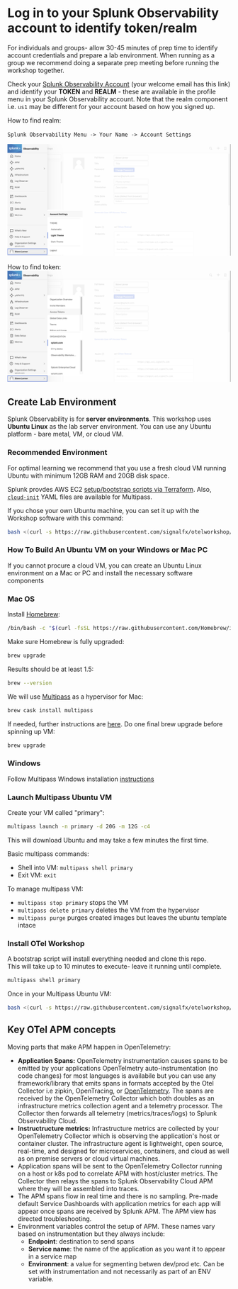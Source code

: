 # Log in to your Splunk Observability account to identify token/realm

For individuals and groups- allow 30-45 minutes of prep time to identify account credentials and prepare a lab environment. When running as a group we recommend doing a separate prep meeting before running the workshop together.

Check your [Splunk Observability Account](https://app.us1.signalfx.com/o11y/#/home) (your welcome email has this link) and identify your **TOKEN** and **REALM** - these are available in the profile menu in your Splunk Observability account. Note that the realm component i.e. `us1` may be different for your account based on how you signed up.

How to find realm:

`Splunk Observability Menu -> Your Name -> Account Settings`

![Realm](../../images/01-realm.png)

How to find token:  
![Token](../../images/02-token.png)

## Create Lab Environment  

Splunk Observability is for **server environments**. This workshop uses **Ubuntu Linux** as the lab server environment. You can use any Ubuntu platform - bare metal, VM, or cloud VM.

### Recommended Environment

For optimal learning we recommend that you use a fresh cloud VM running Ubuntu with minimum 12GB RAM and 20GB disk space.  

Splunk provdes AWS EC2 [setup/bootstrap scripts via Terraform](https://github.com/signalfx/observability-workshop/tree/master/aws/ec2). Also, [`cloud-init`](https://github.com/signalfx/observability-workshop/blob/master/cloud-init/k3s.yaml) YAML files are available for Multipass.

If you chose your own Ubuntu machine, you can set it up with the Workshop software with this command:

```bash
bash <(curl -s https://raw.githubusercontent.com/signalfx/otelworkshop/master/setup-tools/ubuntu.sh)
```

### How To Build An Ubuntu VM on your Windows or Mac PC

If you cannot procure a cloud VM, you can create an Ubuntu Linux environment on a Mac or PC and install the necessary software components

### Mac OS

Install [Homebrew](https://brew.sh):

```bash
/bin/bash -c "$(curl -fsSL https://raw.githubusercontent.com/Homebrew/install/HEAD/install.sh)"
```

Make sure Homebrew is fully upgraded:

```bash
brew upgrade
```

Results should be at least 1.5:

```bash
brew --version
```

We will use [Multipass](https://multipass.run) as a hypervisor for Mac:

```bash
brew cask install multipass
```

If needed, further instructions are [here](https://multipass.run/docs/installing-on-macos). Do one final brew upgrade before spinning up VM:

```bash
brew upgrade
```

### Windows

Follow Multipass Windows installation [instructions](https://multipass.run/docs/installing-on-windows)

### Launch Multipass Ubuntu VM

Create your VM called "primary":

```bash
multipass launch -n primary -d 20G -m 12G -c4
```

This will download Ubuntu and may take a few minutes the first time.

Basic multipass commands:

- Shell into VM: `multipass shell primary`  
- Exit VM: `exit`

To manage multipass VM:

- `multipass stop primary` stops the VM
- `multipass delete primary` deletes the VM from the hypervisor  
- `multipass purge` purges created images but leaves the ubuntu template intace  

### Install OTel Workshop

A bootstrap script will install everything needed and clone this repo.  
This will take up to 10 minutes to execute- leave it running until complete.  

```bash
multipass shell primary
```

Once in your Multipass Ubuntu VM:

```bash
bash <(curl -s https://raw.githubusercontent.com/signalfx/otelworkshop/master/setup-tools/ubuntu.sh)
```

## Key OTel APM concepts

Moving parts that make APM happen in OpenTelemetry:

- **Application Spans:** OpenTelemetry instrumentation causes spans to be emitted by your applications OpenTelmetry auto-instrumentation (no code changes) for most languages is availabile but you can use any framework/library that emits spans in formats accepted by the Otel Collector i.e zipkin, OpenTracing, or [OpenTelemetry](https://opentelemtry.io). The spans are received by the OpenTelemetry Collector which both doubles as an infrastructure metrics collection agent and a telemetry processor. The Collector then forwards all telemetry (metrics/traces/logs) to Splunk Observability Cloud.  
- **Instructructure metrics:** Infrastructure metrics are collected by your OpenTelemetry Collector which is observing the application's host or container cluster. The infrastructure agent is lightweight, open source, real-time, and designed for microservices, containers, and cloud as well as on premise servers or cloud virtual machines.
- Application spans will be sent to the OpenTelemetry Collector running on a host or k8s pod to correlate APM with host/cluster metrics. The Collector then relays the spans to Splunk Observability Cloud APM where they will be assembled into traces.  
- The APM spans flow in real time and there is no sampling. Pre-made default Service Dashboards with application metrics for each app will appear once spans are received by Splunk APM. The APM view has directed troubleshooting.  
- Environment variables control the setup of APM. These names vary based on instrumentation but they always include:  
  - **Endpoint**: destination to send spans  
  - **Service name**: the name of the application as you want it to appear in a service map  
  - **Environment**: a value for segmenting betwen dev/prod etc. Can be set with instrumentation and not necessarily as part of an ENV variable.